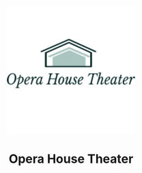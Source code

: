 <p align="center">
  <img width="300" src="OperaHouseTheater/wwwroot/opera-logo.png" alt="Material Bread logo">
</p>
<h1 align="center">Opera House Theater</h1>



